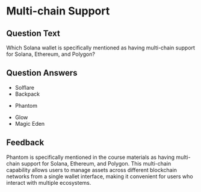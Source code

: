# Multi-chain Support

## Question Text

Which Solana wallet is specifically mentioned as having multi-chain support for Solana, Ethereum, and Polygon?

## Question Answers

- Solflare
- Backpack
+ Phantom
- Glow
- Magic Eden

## Feedback

Phantom is specifically mentioned in the course materials as having multi-chain support for Solana, Ethereum, and Polygon. This multi-chain capability allows users to manage assets across different blockchain networks from a single wallet interface, making it convenient for users who interact with multiple ecosystems.
